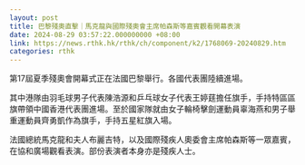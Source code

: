 ```yaml
---
layout: post
title: 巴黎殘奧直擊｜馬克龍與國際殘奧會主席帕森斯等嘉賓觀看開幕表演
date: 2024-08-29 03:57:22.000000000 +08:00
link: https://news.rthk.hk/rthk/ch/component/k2/1768069-20240829.htm
categories: rthk
---
```


第17屆夏季殘奧會開幕式正在法國巴黎舉行。各國代表團陸續進場。

其中港隊由羽毛球男子代表陳浩源和乒乓球女子代表王婷莛擔任旗手，手持特區區旗帶領中國香港代表團進場。至於國家隊就由女子輪椅擊劍運動員辜海燕和男子舉重運動員齊勇凱作為旗手，手持五星紅旗入場。

法國總統馬克龍和夫人布麗吉特，以及國際殘疾人奧委會主席帕森斯等一眾嘉賓，在協和廣場觀看表演。部份表演者本身亦是殘疾人士。
